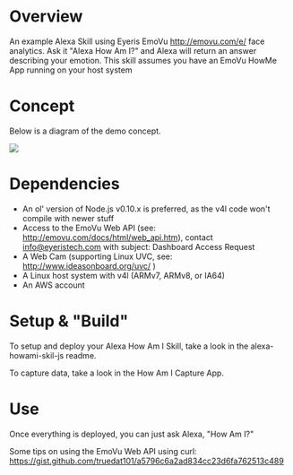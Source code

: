 # Overview

An example Alexa Skill using Eyeris EmoVu http://emovu.com/e/ face analytics.  Ask it "Alexa How Am I?" and Alexa will return an answer describing your emotion.  This skill assumes you have an EmoVu HowMe App running on your host system

# Concept

Below is a diagram of the demo concept.


![](https://github.com/truedat101/alexa-howami-skill/blob/master/assets/HowAmIAlexaSkillDiagram.png?raw=true)

# Dependencies

- An ol' version of Node.js v0.10.x is preferred, as the v4l code won't compile with newer stuff
- Access to the EmoVu Web API (see: http://emovu.com/docs/html/web_api.htm), contact info@eyeristech.com with subject: Dashboard Access Request
- A Web Cam (supporting Linux UVC, see: http://www.ideasonboard.org/uvc/ )
- A Linux host system with v4l (ARMv7, ARMv8, or IA64)
- An AWS account

# Setup & "Build"

To setup and deploy your Alexa How Am I Skill, take a look in the alexa-howami-skil-js readme.

To capture data, take a look in the How Am I Capture App.

# Use

Once everything is deployed, you can just ask Alexa, "How Am I?"

Some tips on using the EmoVu Web API using curl: https://gist.github.com/truedat101/a5796c6a2ad834cc23d6fa762513c489
